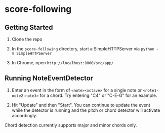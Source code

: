 # score-following

## Getting Started

1) Clone the repo

2) In the `score-following` directory, start a SimpleHTTPServer via `python -m SimpleHTTPServer`

3) In Chrome, open `http://localhost:8000/src/app/`

## Running NoteEventDetector

1) Enter an event in the form of `<note><octave>` for a single note or `<note1-note2-note3>` for a chord. Try entering "C4" or "C-E-G" for an example.

2) Hit "Update" and then "Start". You can continue to update the event while the detector is running and the pitch or chord detector will activate accordingly.

Chord detection currently supports major and minor chords only. 

